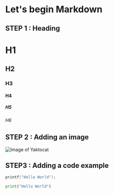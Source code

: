 # Let's begin Markdown
## STEP 1 : Heading
# H1
## H2
### H3
#### H4
##### H5
###### H6
## STEP 2 : Adding an image
![Image of Yaktocat](https://octodex.github.com/images/yaktocat.png)
## STEP3 : Adding a code example
``` C
printf("Hello World");
```
``` python
print("Hello World")
```
